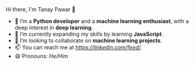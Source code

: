  Hi there, I'm Tanay Pawar 👋

- 👀 I’m a **Python developer** and a **machine learning enthusiast**, with a deep interest in **deep learning**.
- 🌱 I’m currently expanding my skills by learning **JavaScript**.
- 💞️ I’m looking to collaborate on **machine learning projects**.
- 📫 You can reach me at *https://linkedin.com/feed/*.
- 😄 Pronouns: *He/Him*
  


<!---
TanayPawar/TanayPawar is a ✨ special ✨ repository because its `README.md` (this file) appears on your GitHub profile.
You can click the Preview link to take a look at your changes.
--->
